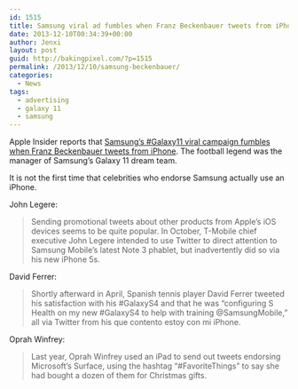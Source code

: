 ```yaml
---
id: 1515
title: Samsung viral ad fumbles when Franz Beckenbauer tweets from iPhone
date: 2013-12-10T00:34:39+00:00
author: Jenxi
layout: post
guid: http://bakingpixel.com/?p=1515
permalink: /2013/12/10/samsung-beckenbauer/
categories:
  - News
tags:
  - advertising
  - galaxy 11
  - samsung
---
```

Apple Insider reports that [Samsung’s #Galaxy11 viral campaign fumbles when Franz Beckenbauer tweets from iPhone](http://appleinsider.com/articles/13/12/03/samsungs-galaxy11-viral-ad-fumbles-when-franz-beckenbauer-tweets-from-iphone). The football legend was the manager of Samsung’s Galaxy 11 dream team.

It is not the first time that celebrities who endorse Samsung actually use an iPhone.

John Legere:

> Sending promotional tweets about other products from Apple&#8217;s iOS devices seems to be quite popular. In October, T-Mobile chief executive John Legere intended to use Twitter to direct attention to Samsung Mobile&#8217;s latest Note 3 phablet, but inadvertently did so via his new iPhone 5s. 

David Ferrer:

> Shortly afterward in April, Spanish tennis player David Ferrer tweeted his satisfaction with his #GalaxyS4 and that he was &#8220;configuring S Health on my new #GalaxyS4 to help with training @SamsungMobile,&#8221; all via Twitter from his que contento estoy con mi iPhone. 

Oprah Winfrey:

> Last year, Oprah Winfrey used an iPad to send out tweets endorsing Microsoft&#8217;s Surface, using the hashtag &#8220;#FavoriteThings&#8221; to say she had bought a dozen of them for Christmas gifts.